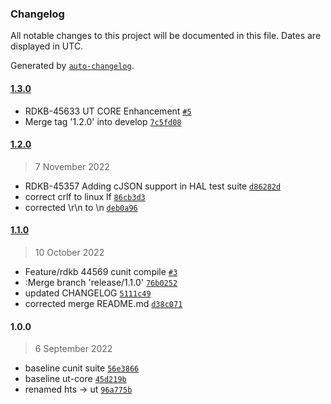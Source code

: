 ### Changelog

All notable changes to this project will be documented in this file. Dates are displayed in UTC.

Generated by [`auto-changelog`](https://github.com/CookPete/auto-changelog).

#### [1.3.0](https://github.com/comcast-sky/rdk-components-ut-core/compare/1.2.0...1.3.0)

- RDKB-45633 UT CORE Enhancement [`#5`](https://github.com/comcast-sky/rdk-components-ut-core/pull/5)
- Merge tag '1.2.0' into develop [`7c5fd08`](https://github.com/comcast-sky/rdk-components-ut-core/commit/7c5fd08553506299c41a25393ea2dd14bfc3a3bb)

#### [1.2.0](https://github.com/comcast-sky/rdk-components-ut-core/compare/1.1.0...1.2.0)

> 7 November 2022

- RDKB-45357 Adding cJSON support in HAL test suite [`d86282d`](https://github.com/comcast-sky/rdk-components-ut-core/commit/d86282d759697ac00a35185bcbe5bc6b34896b77)
- correct crlf to linux lf [`86cb3d3`](https://github.com/comcast-sky/rdk-components-ut-core/commit/86cb3d39dfe1c4fe0777c3bb0675f4d9708dd0be)
- corrected \r\n to \n [`deb0a96`](https://github.com/comcast-sky/rdk-components-ut-core/commit/deb0a96f08fcbe437958ad1778e56289d24218d7)

#### [1.1.0](https://github.com/comcast-sky/rdk-components-ut-core/compare/1.0.0...1.1.0)

> 10 October 2022

- Feature/rdkb 44569 cunit compile [`#3`](https://github.com/comcast-sky/rdk-components-ut-core/pull/3)
- :Merge branch 'release/1.1.0' [`76b0252`](https://github.com/comcast-sky/rdk-components-ut-core/commit/76b025215c0966dd0c11390fa3c6fc5b4ea12d9f)
- updated CHANGELOG [`5111c49`](https://github.com/comcast-sky/rdk-components-ut-core/commit/5111c49d838ee2246e85b8ebce91a3626e1ef2de)
- corrected merge README.md [`d38c071`](https://github.com/comcast-sky/rdk-components-ut-core/commit/d38c0713f102b1be6cbaa23d84adc47d8a61a792)

#### 1.0.0

> 6 September 2022

- baseline cunit suite [`56e3866`](https://github.com/comcast-sky/rdk-components-ut-core/commit/56e38665c973d9a9e6b68e8495c82d0b1eaf048e)
- baseline ut-core [`45d219b`](https://github.com/comcast-sky/rdk-components-ut-core/commit/45d219bf2b6a2091c321201ed0bdcad6715edcbb)
- renamed hts -&gt; ut [`96a775b`](https://github.com/comcast-sky/rdk-components-ut-core/commit/96a775b8d21f577c61476e4f697733f41443a69f)
